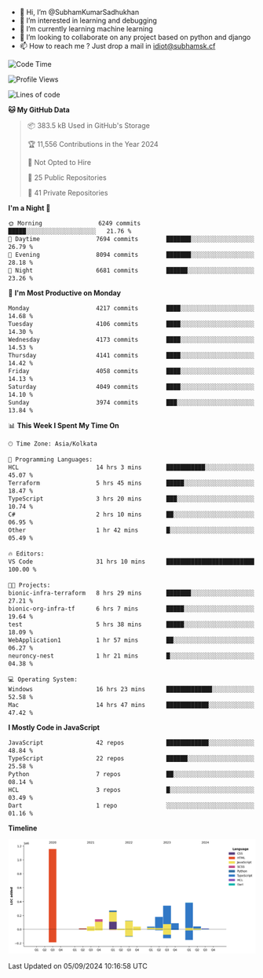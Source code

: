 - 👋 Hi, I’m @SubhamKumarSadhukhan
- 👀 I’m interested in learning and debugging
- 🌱 I’m currently learning machine learning
- 💞️ I’m looking to collaborate on any project based on python and django
- 📫 How to reach me ?
      Just drop a mail in idiot@subhamsk.cf

<!---
SubhamKumarSadhukhan/SubhamKumarSadhukhan is a ✨ special ✨ repository because its `README.md` (this file) appears on your GitHub profile.
You can click the Preview link to take a look at your changes.
--->


<!--START_SECTION:waka-->
![Code Time](http://img.shields.io/badge/Code%20Time-2%2C467%20hrs%2055%20mins-blue)

![Profile Views](http://img.shields.io/badge/Profile%20Views-0-blue)

![Lines of code](https://img.shields.io/badge/From%20Hello%20World%20I%27ve%20Written-2.9%20million%20lines%20of%20code-blue)

**🐱 My GitHub Data** 

> 📦 383.5 kB Used in GitHub's Storage 
 > 
> 🏆 11,556 Contributions in the Year 2024
 > 
> 🚫 Not Opted to Hire
 > 
> 📜 25 Public Repositories 
 > 
> 🔑 41 Private Repositories 
 > 
**I'm a Night 🦉** 

```text
🌞 Morning                6249 commits        █████░░░░░░░░░░░░░░░░░░░░   21.76 % 
🌆 Daytime                7694 commits        ███████░░░░░░░░░░░░░░░░░░   26.79 % 
🌃 Evening                8094 commits        ███████░░░░░░░░░░░░░░░░░░   28.18 % 
🌙 Night                  6681 commits        ██████░░░░░░░░░░░░░░░░░░░   23.26 % 
```
📅 **I'm Most Productive on Monday** 

```text
Monday                   4217 commits        ████░░░░░░░░░░░░░░░░░░░░░   14.68 % 
Tuesday                  4106 commits        ████░░░░░░░░░░░░░░░░░░░░░   14.30 % 
Wednesday                4173 commits        ████░░░░░░░░░░░░░░░░░░░░░   14.53 % 
Thursday                 4141 commits        ████░░░░░░░░░░░░░░░░░░░░░   14.42 % 
Friday                   4058 commits        ████░░░░░░░░░░░░░░░░░░░░░   14.13 % 
Saturday                 4049 commits        ████░░░░░░░░░░░░░░░░░░░░░   14.10 % 
Sunday                   3974 commits        ███░░░░░░░░░░░░░░░░░░░░░░   13.84 % 
```


📊 **This Week I Spent My Time On** 

```text
🕑︎ Time Zone: Asia/Kolkata

💬 Programming Languages: 
HCL                      14 hrs 3 mins       ███████████░░░░░░░░░░░░░░   45.07 % 
Terraform                5 hrs 45 mins       █████░░░░░░░░░░░░░░░░░░░░   18.47 % 
TypeScript               3 hrs 20 mins       ███░░░░░░░░░░░░░░░░░░░░░░   10.74 % 
C#                       2 hrs 10 mins       ██░░░░░░░░░░░░░░░░░░░░░░░   06.95 % 
Other                    1 hr 42 mins        █░░░░░░░░░░░░░░░░░░░░░░░░   05.49 % 

🔥 Editors: 
VS Code                  31 hrs 10 mins      █████████████████████████   100.00 % 

🐱‍💻 Projects: 
bionic-infra-terraform   8 hrs 29 mins       ███████░░░░░░░░░░░░░░░░░░   27.21 % 
bionic-org-infra-tf      6 hrs 7 mins        █████░░░░░░░░░░░░░░░░░░░░   19.64 % 
test                     5 hrs 38 mins       █████░░░░░░░░░░░░░░░░░░░░   18.09 % 
WebApplication1          1 hr 57 mins        ██░░░░░░░░░░░░░░░░░░░░░░░   06.27 % 
neuroncy-nest            1 hr 21 mins        █░░░░░░░░░░░░░░░░░░░░░░░░   04.38 % 

💻 Operating System: 
Windows                  16 hrs 23 mins      █████████████░░░░░░░░░░░░   52.58 % 
Mac                      14 hrs 47 mins      ████████████░░░░░░░░░░░░░   47.42 % 
```

**I Mostly Code in JavaScript** 

```text
JavaScript               42 repos            ████████████░░░░░░░░░░░░░   48.84 % 
TypeScript               22 repos            ██████░░░░░░░░░░░░░░░░░░░   25.58 % 
Python                   7 repos             ██░░░░░░░░░░░░░░░░░░░░░░░   08.14 % 
HCL                      3 repos             █░░░░░░░░░░░░░░░░░░░░░░░░   03.49 % 
Dart                     1 repo              ░░░░░░░░░░░░░░░░░░░░░░░░░   01.16 % 
```



**Timeline**

![Lines of Code chart](https://raw.githubusercontent.com/SubhamKumarSadhukhan/SubhamKumarSadhukhan/main/assets/bar_graph.png)


 Last Updated on 05/09/2024 10:16:58 UTC
<!--END_SECTION:waka-->
